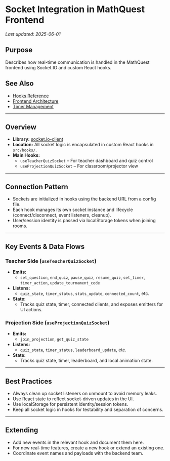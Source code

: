 <!-- filepath: /home/aflesch/mathquest/app/docs/frontend/socket.md -->
# Socket Integration in MathQuest Frontend

_Last updated: 2025-06-01_

## Purpose
Describes how real-time communication is handled in the MathQuest frontend using Socket.IO and custom React hooks.

## See Also
- [Hooks Reference](./hooks.md)
- [Frontend Architecture](./frontend-architecture.md)
- [Timer Management](./timer-management.md)

---

## Overview

- **Library:** [socket.io-client](https://socket.io/)
- **Location:** All socket logic is encapsulated in custom React hooks in `src/hooks/`.
- **Main Hooks:**
  - `useTeacherQuizSocket` – For teacher dashboard and quiz control
  - `useProjectionQuizSocket` – For classroom/projector view

---

## Connection Pattern

- Sockets are initialized in hooks using the backend URL from a config file.
- Each hook manages its own socket instance and lifecycle (connect/disconnect, event listeners, cleanup).
- User/session identity is passed via localStorage tokens when joining rooms.

---

## Key Events & Data Flows

### Teacher Side (`useTeacherQuizSocket`)
- **Emits:**
  - `set_question`, `end_quiz`, `pause_quiz`, `resume_quiz`, `set_timer`, `timer_action`, `update_tournament_code`
- **Listens:**
  - `quiz_state`, `timer_status`, `stats_update`, `connected_count`, etc.
- **State:**
  - Tracks quiz state, timer, connected clients, and exposes emitters for UI actions.

### Projection Side (`useProjectionQuizSocket`)
- **Emits:**
  - `join_projection`, `get_quiz_state`
- **Listens:**
  - `quiz_state`, `timer_status`, `leaderboard_update`, etc.
- **State:**
  - Tracks quiz state, timer, leaderboard, and local animation state.

---

## Best Practices

- Always clean up socket listeners on unmount to avoid memory leaks.
- Use React state to reflect socket-driven updates in the UI.
- Use localStorage for persistent identity/session tokens.
- Keep all socket logic in hooks for testability and separation of concerns.

---

## Extending

- Add new events in the relevant hook and document them here.
- For new real-time features, create a new hook or extend an existing one.
- Coordinate event names and payloads with the backend team.
